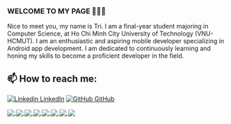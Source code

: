 ### WELCOME TO MY PAGE 👋👋👋
Nice to meet you, my name is Tri. I am a final-year student majoring in Computer Science, at Ho Chi Minh City University of Technology (VNU-HCMUT). I am an enthusiastic and aspiring mobile developer specializing in Android app development. I am dedicated to continuously learning and honing my skills to become a proficient developer in the field.<br>

## 📫 How to reach me: 

[![Linkedin](https://i.stack.imgur.com/gVE0j.png) LinkedIn](https://www.linkedin.com/in/hoductri/)      [![GitHub](https://i.stack.imgur.com/tskMh.png) GitHub](https://github.com/hoductri-hcmutk19/)


<a href="https://github.com/hoductri-hcmutk19/Xe-ViVu-App/">
  <!-- Change the `github-readme-stats.anuraghazra1.vercel.app` to `github-readme-stats.vercel.app`  -->
  <img align="center" src="https://github-readme-stats.anuraghazra1.vercel.app/api/pin/?username=hoductri-hcmutk19&repo=Xe-Vivu-App&theme=radical" />
</a>    
<a href="https://github.com/hoductri-hcmutk19/Xe-Partner-App/">
  <!-- Change the `github-readme-stats.anuraghazra1.vercel.app` to `github-readme-stats.vercel.app`  -->
  <img align="center" src="https://github-readme-stats.anuraghazra1.vercel.app/api/pin/?username=hoductri-hcmutk19&repo=Xe-Partner-App&theme=radical" />
</a>  
<a href="https://github.com/hoductri-hcmutk19/Weather-App-MVVM/">
  <!-- Change the `github-readme-stats.anuraghazra1.vercel.app` to `github-readme-stats.vercel.app`  -->
  <img align="center" src="https://github-readme-stats.anuraghazra1.vercel.app/api/pin/?username=hoductri-hcmutk19&repo=HiWeather&theme=radical" />
</a>  
<a href="https://github.com/hoductri-hcmutk19/Weather-App-MVP/">
  <!-- Change the `github-readme-stats.anuraghazra1.vercel.app` to `github-readme-stats.vercel.app`  -->
  <img align="center" src="https://github-readme-stats.anuraghazra1.vercel.app/api/pin/?username=hoductri-hcmutk19&repo=Weather-App-MVP&theme=merko" />
</a>
<a href="https://github.com/hoductri-hcmutk19/zvoice-recorder/">
  <!-- Change the `github-readme-stats.anuraghazra1.vercel.app` to `github-readme-stats.vercel.app`  -->
  <img align="center" src="https://github-readme-stats.anuraghazra1.vercel.app/api/pin/?username=hoductri-hcmutk19&repo=zvoice-recorder&theme=radical" />
</a>    
<a href="https://github.com/hoductri-hcmutk19/Training-app/">
  <!-- Change the `github-readme-stats.anuraghazra1.vercel.app` to `github-readme-stats.vercel.app`  -->
  <img align="center" src="https://github-readme-stats.anuraghazra1.vercel.app/api/pin/?username=hoductri-hcmutk19&repo=Training-app&theme=merko" />
</a>
<a href="https://github.com/hoductri-hcmutk19/Cryptocurrency-app/">
  <!-- Change the `github-readme-stats.anuraghazra1.vercel.app` to `github-readme-stats.vercel.app`  -->
  <img align="center" src="https://github-readme-stats.anuraghazra1.vercel.app/api/pin/?username=hoductri-hcmutk19&repo=Cryptocurrency-app&theme=dark" />
</a>
<a href="https://github.com/hoductri-hcmutk19/Meditation-UI/">
  <!-- Change the `github-readme-stats.anuraghazra1.vercel.app` to `github-readme-stats.vercel.app`  -->
  <img align="center" src="https://github-readme-stats.anuraghazra1.vercel.app/api/pin/?username=hoductri-hcmutk19&repo=Meditation-UI&theme=onedark" />
</a>    

